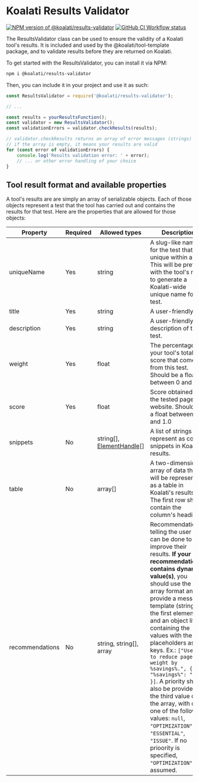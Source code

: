 # Koalati Results Validator

[![NPM version of @koalati/results-validator](https://img.shields.io/npm/v/@koalati/results-validator)](https://www.npmjs.com/package/@koalati/results-validator)
[![GitHub CI Workflow status](https://github.com/koalatiapp/results-validator/workflows/CI/badge.svg)](https://github.com/koalatiapp/results-validator/actions)

The ResultsValidator class can be used to ensure the validity of a Koalati tool's results.
It is included and used by the @koalati/tool-template package, and to validate results before they are returned on Koalati.

To get started with the ResultsValidator, you can install it via NPM:
```bash
npm i @koalati/results-validator
```

Then, you can include it in your project and use it as such:
```js
const ResultsValidator = require('@koalati/results-validator');

// ...

const results = yourResultsFunction();
const validator = new ResultsValidator();
const validationErrors = validator.checkResults(results);

// validator.checkResults returns an array of error messages (strings)
// if the array is empty, it means your results are valid
for (const error of validationErrors) {
    console.log('Results validation error: ' + error);
    // ... or other error handling of your choice
}
```

## Tool result format and available properties

A tool's results are are simply an array of serializable objects. Each of those objects represent a test that the tool has carried out and contains the results for that test.
Here are the properties that are allowed for those objects:


| Property          | Required | Allowed types             | Description                                                   |
|-------------------|----------|---------------------------|---------------------------------------------------------------|
| uniqueName        | Yes      | string                    | A slug-like name for the test that is unique within a tool. This will be prefixed with the tool's name to generate a Koalati-wide unique name for the test. |
| title             | Yes      | string                    | A user-friendly title.                                        |
| description       | Yes      | string                    | A user-friendly description of the test.                      |
| weight            | Yes      | float                     | The percentage of your tool's total score that comes from this test. Should be a float between 0 and 1.0 |
| score             | Yes      | float                     | Score obtained by the tested page or website. Should be a float between 0 and 1.0 |
| snippets          | No       | string[], [ElementHandle](https://pptr.dev/#?product=Puppeteer&version=main&show=api-class-elementhandle)[] | A list of strings to represent as code snippets in Koalati's results. |
| table             | No       | array[]                   | A two-dimensional array of data that will be represented as a table in Koalati's results. The first row should contain the column's headings. |
| recommendations   | No       | string, string[], array          | Recommendation(s) telling the user what can be done to improve their results. **If your recommendation contains dynamic value(s)**, you should use the array format and provide a message template (string) as the first element, and an object literal containing the values with the placeholders as keys.  Ex.: `["Use XYZ to reduce page weight by %savings%.", { "%savings%": "6%" }]`. A priority should also be provided as the third value of the array, with one one of the following values: `null`, `"OPTIMIZATION"`, `"ESSENTIAL"`, `"ISSUE"`. If no prioority is specified, `"OPTIMIZATION"` is assumed. |
